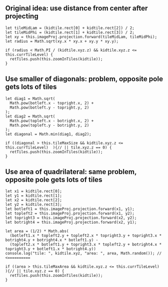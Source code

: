 ## Original idea: use distance from center after projecting
    let tileMidLam = (kidtile.rect[0] + kidtile.rect[2]) / 2;
    let tileMidPhi = (kidtile.rect[1] + kidtile.rect[3]) / 2;
    let xy = this.imageProj.projection.forward(tileMidLam, tileMidPhi);
    let radius = Math.sqrt(xy.x * xy.x + xy.y * xy.y);

    if (radius < Math.PI / (kidtile.xyz.z) && kidtile.xyz.z <= this.currTileLevel) {
      retTiles.push(this.zoomInTiles(kidtile));
    }

## Use smaller of diagonals: problem, opposite pole gets lots of tiles
    let diag1 = Math.sqrt(
      Math.pow(botleft.x - topright.x, 2) +
      Math.pow(botleft.y - topright.y, 2)
    );
    let diag2 = Math.sqrt(
      Math.pow(topleft.x - botright.x, 2) +
      Math.pow(topleft.y - botright.y, 2)
    );
    let diagonal = Math.min(diag1, diag2);

    if ((diagonal > this.tileMaxSize && kidtile.xyz.z <= this.currTileLevel)  ){// || tile.xyz.z == 0) {
      retTiles.push(this.zoomInTiles(kidtile));
    }
    
## Use area of quadrilateral: same problem, opposite pole gets lots of tiles
    let x1 = kidtile.rect[0];
    let y1 = kidtile.rect[1];
    let x2 = kidtile.rect[2];
    let y2 = kidtile.rect[3];
    let botleft1 = this.imageProj.projection.forward(x1, y1);
    let topleft2 = this.imageProj.projection.forward(x1, y2);
    let topright3 = this.imageProj.projection.forward(x2, y2);
    let botright4 = this.imageProj.projection.forward(x2, y1);

    let area = (1/2) * Math.abs(
      (botleft1.x * topleft2.y + topleft2.x * topright3.y + topright3.x * botright4.y + botright4.x * botleft1.y) - 
      (topleft2.x * botleft1.y + topright3.x * topleft2.y + botright4.x * topright3.y + botleft1.x * botright4.y))
    console.log("tile: ", kidtile.xyz, "area: ", area, Math.random()); // <==========

    if ((area > this.tileMaxArea && kidtile.xyz.z <= this.currTileLevel)  ){// || tile.xyz.z == 0) {
      retTiles.push(this.zoomInTiles(kidtile));
    }


